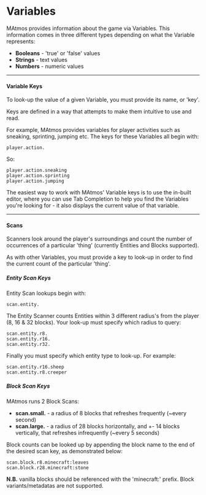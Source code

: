 # Variables
MAtmos provides information about the game via Variables. This information comes in three different types depending on what the Variable represents:
- **Booleans** - 'true' or 'false' values
- **Strings** - text values
- **Numbers** - numeric values

---
#### Variable Keys
To look-up the value of a given Variable, you must provide its name, or 'key'.

Keys are defined in a way that attempts to make them intuitive to use and read.

For example, MAtmos provides variables for player activities such as sneaking, sprinting, jumping etc. The keys for these Variables all begin with:

    player.action.

So:

    player.action.sneaking
    player.action.sprinting
    player.action.jumping

The easiest way to work with MAtmos' Variable keys is to use the in-built editor, where you can use Tab Completion to help you find the Variables you're looking for - it also displays the current value of that variable.

---
#### Scans
Scanners look around the player's surroundings and count the number of occurrences of a particular 'thing' (currently Entities and Blocks supported).

As with other Variables, you must provide a key to look-up in order to find the current count of the particular 'thing'.

##### Entity Scan Keys
Entity Scan lookups begin with:

    scan.entity.
The Entity Scanner counts Entities within 3 different radius's from the player (8, 16 & 32 blocks). Your look-up must specify which radius to query:

    scan.entity.r8.
    scan.entity.r16.
    scan.entity.r32.

Finally you must specify which entity type to look-up. For example:

    scan.entity.r16.sheep
    scan.entity.r8.creeper

##### Block Scan Keys
MAtmos runs 2 Block Scans:
- **scan.small.** - a radius of 8 blocks that refreshes frequently (~every second)
- **scan.large.** - a radius of 28 blocks horizontally, and +- 14 blocks vertically, that refreshes infrequently (~every 5 seconds)

Block counts can be looked up by appending the block name to the end of the desired scan key, as demonstrated below:

    scan.block.r8.minecraft:leaves
    scan.block.r28.minecraft:stone

**N.B.** vanilla blocks should be referenced with the 'minecraft:' prefix. Block variants/metadatas are not supported.
